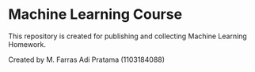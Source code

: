 # Machine Learning Course
This repository is created for publishing and collecting Machine Learning Homework.

Created by M. Farras Adi Pratama (1103184088)
